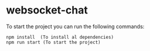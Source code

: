 # websocket-chat

To start the project you can run the following commands:

```
npm install  (To install al dependencies)
npm run start (To start the project)
